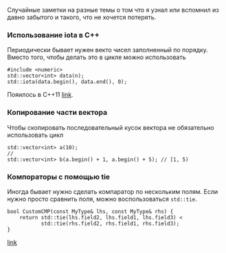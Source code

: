 Случайные заметки на разные темы о том что я узнал или вспомнил из давно забытого и такого, что не хочется потерять.


### Использование iota в C++

Периодически бывает нужен векто чисел заполненный по порядку. Вместо того, чтобы делать это в цикле можно использовать

```
#include <numeric>
std::vector<int> data(n);
std::iota(data.begin(), data.end(), 0);
```

Пояилось в C++11 [link](https://en.cppreference.com/w/cpp/algorithm/iota).


### Копирование части вектора

Чтобы скопировать последовательный кусок вектора не обязательно использовать цикл

```
std::vector<int> a(10);
//
std::vector<int> b(a.begin() + 1, a.begin() + 5); // [1, 5)
```


### Компораторы с помощью tie

Иногда бывает нужно сделать компаратор по нескольким полям. Если нужно просто сравнить поля, можно воспользоваться `std::tie`.

```
bool CustomCMP(const MyType& lhs, const MyType& rhs) {
    return std::tie(lhs.field2, lhs.field1, lhs.field3) <
           std::tie(rhs.field2, rhs.field1, rhs.field3);
}
```
[link](https://en.cppreference.com/w/cpp/utility/tuple/tie)
